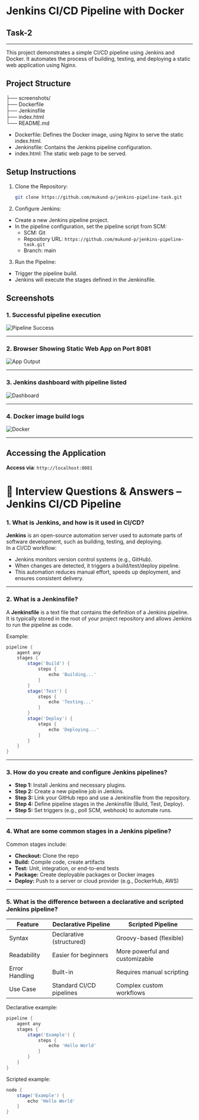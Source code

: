 # Jenkins CI/CD Pipeline with Docker
## Task-2
---
This project demonstrates a simple CI/CD pipeline using Jenkins and Docker. It automates the process of building, testing, and deploying a static web application using Nginx.

## Project Structure

├── screenshots/ <br>
├── Dockerfile <br>
├── Jenkinsfile <br>
├── index.html <br>
└── README.md

- Dockerfile: Defines the Docker image, using Nginx to serve the static index.html.
- Jenkinsfile: Contains the Jenkins pipeline configuration.
- index.html: The static web page to be served.

## Setup Instructions

1. Clone the Repository:

   ```bash
   git clone https://github.com/mukund-p/jenkins-pipeline-task.git
   ```
2. Configure Jenkins:
- Create a new Jenkins pipeline project.
- In the pipeline configuration, set the pipeline script from SCM:
  - SCM: Git
  - Repository URL: `https://github.com/mukund-p/jenkins-pipeline-task.git`
  - Branch: main

3. Run the Pipeline:
- Trigger the pipeline build.
- Jenkins will execute the stages defined in the Jenkinsfile.

## Screenshots

### 1. Successful pipeline execution ###

![Pipeline Success](screenshots/pipeline_success.png)

---

### 2. Browser Showing Static Web App on Port 8081

![App Output](screenshots/app_running_browser.png)

---
### 3. Jenkins dashboard with pipeline listed

![Dashboard](screenshots/jenkins_dashboard.png)

---
### 4. Docker image build logs

![Docker ](screenshots/docker_image_build.png)

---

## Accessing the Application
**Access via**: `http://localhost:8081`

# 📘 Interview Questions & Answers – Jenkins CI/CD Pipeline

### 1. What is Jenkins, and how is it used in CI/CD?
**Jenkins** is an open-source automation server used to automate parts of software development, such as building, testing, and deploying.  
In a CI/CD workflow:
- Jenkins monitors version control systems (e.g., GitHub).
- When changes are detected, it triggers a build/test/deploy pipeline.
- This automation reduces manual effort, speeds up deployment, and ensures consistent delivery.

---

### 2. What is a Jenkinsfile?
A **Jenkinsfile** is a text file that contains the definition of a Jenkins pipeline.  
It is typically stored in the root of your project repository and allows Jenkins to run the pipeline as code.

Example:
```groovy
pipeline {
    agent any
    stages {
        stage('Build') {
            steps {
                echo 'Building...'
            }
        }
        stage('Test') {
            steps {
                echo 'Testing...'
            }
        }
        stage('Deploy') {
            steps {
                echo 'Deploying...'
            }
        }
    }
}
```

---

### 3. How do you create and configure Jenkins pipelines?
- **Step 1:** Install Jenkins and necessary plugins.
- **Step 2:** Create a new pipeline job in Jenkins.
- **Step 3:** Link your GitHub repo and use a Jenkinsfile from the repository.
- **Step 4:** Define pipeline stages in the Jenkinsfile (Build, Test, Deploy).
- **Step 5:** Set triggers (e.g., poll SCM, webhook) to automate runs.

---

### 4. What are some common stages in a Jenkins pipeline?
Common stages include:
- **Checkout:** Clone the repo
- **Build:** Compile code, create artifacts
- **Test:** Unit, integration, or end-to-end tests
- **Package:** Create deployable packages or Docker images
- **Deploy:** Push to a server or cloud provider (e.g., DockerHub, AWS)

---

### 5. What is the difference between a declarative and scripted Jenkins pipeline?
| Feature | Declarative Pipeline | Scripted Pipeline |
|--------|----------------------|--------------------|
| Syntax | Declarative (structured) | Groovy-based (flexible) |
| Readability | Easier for beginners | More powerful and customizable |
| Error Handling | Built-in | Requires manual scripting |
| Use Case | Standard CI/CD pipelines | Complex custom workflows |

Declarative example:
```groovy
pipeline {
    agent any
    stages {
        stage('Example') {
            steps {
                echo 'Hello World'
            }
        }
    }
}
```

Scripted example:
```groovy
node {
    stage('Example') {
        echo 'Hello World'
    }
}
```

